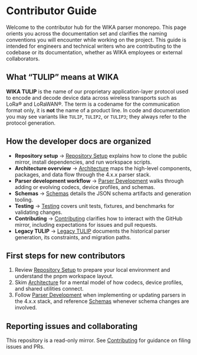 # Contributor Guide

Welcome to the contributor hub for the WIKA parser monorepo. This page orients you across the documentation set and clarifies the naming conventions you will encounter while working on the project. This guide is intended for engineers and technical writers who are contributing to the codebase or its documentation, whether as WIKA employees or external collaborators.

## What “TULIP” means at WIKA

**WIKA TULIP** is the name of our proprietary application-layer protocol used to encode and decode device data across wireless transports such as LoRa® and LoRaWAN®. The term is a codename for the communication format only, it is **not** the name of a product line. In code and documentation you may see variants like `TULIP`, `TULIP2`, or `TULIP3`; they always refer to the protocol generation.

## How the developer docs are organized

- **Repository setup** → [Repository Setup](/contributors/repo-setup) explains how to clone the public mirror, install dependencies, and run workspace scripts.
- **Architecture overview** → [Architecture](/contributors/architecture) maps the high-level components, packages, and data flow through the 4.x.x parser stack.
- **Parser development workflow** → [Parser Development](/contributors/parser-development) walks through adding or evolving codecs, device profiles, and schemas.
- **Schemas** → [Schemas](/contributors/schemas) details the JSON schema artifacts and generation tooling.
- **Testing** → [Testing](/contributors/testing) covers unit tests, fixtures, and benchmarks for validating changes.
- **Contributing** → [Contributing](/contributors/contributing) clarifies how to interact with the GitHub mirror, including expectations for issues and pull requests.
- **Legacy TULIP** → [Legacy TULIP](/contributors/legacy-tulip2) documents the historical parser generation, its constraints, and migration paths.

## First steps for new contributors

1. Review [Repository Setup](/contributors/repo-setup) to prepare your local environment and understand the pnpm workspace layout.
2. Skim [Architecture](/contributors/architecture) for a mental model of how codecs, device profiles, and shared utilities connect.
3. Follow [Parser Development](/contributors/parser-development) when implementing or updating parsers in the 4.x.x stack, and reference [Schemas](/contributors/schemas) whenever schema changes are involved.

## Reporting issues and collaborating

This repository is a read-only mirror. See [Contributing](/contributors/contributing) for guidance on filing issues and PRs.
